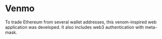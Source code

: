# Venmo
To trade Ethereum from several wallet addresses, this venom-inspired web application was developed. It also includes web3 authentication with meta-mask.
